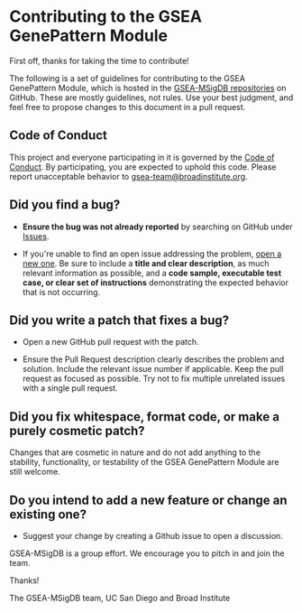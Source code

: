 # Contributing to the GSEA GenePattern Module

First off, thanks for taking the time to contribute!

The following is a set of guidelines for contributing to the GSEA GenePattern Module, which is hosted in the [GSEA-MSigDB repositories](https://github.com/GSEA-MSigDB) on GitHub. These are mostly guidelines, not rules. Use your best judgment, and feel free to propose changes to this document in a pull request.

## Code of Conduct

This project and everyone participating in it is governed by the [Code of Conduct](CODE_OF_CONDUCT.md). By participating, you are expected to uphold this code. Please report unacceptable behavior to [gsea-team@broadinstitute.org](mailto:gsea-team@broadinstitute.org).

## **Did you find a bug?**

* **Ensure the bug was not already reported** by searching on GitHub under [Issues](https://github.com/GSEA-MSigDB/gsea-gpmodule/issues).

* If you're unable to find an open issue addressing the problem, [open a new one](https://github.com/GSEA-MSigDB/gsea-gpmodule/issues/new). Be sure to include a **title and clear description**, as much relevant information as possible, and a **code sample, executable test case, or clear set of instructions** demonstrating the expected behavior that is not occurring.

## **Did you write a patch that fixes a bug?**

* Open a new GitHub pull request with the patch.

* Ensure the Pull Request description clearly describes the problem and solution. Include the relevant issue number if applicable.  Keep the pull request as focused as possible.  Try not to fix multiple unrelated issues with a single pull request.

## **Did you fix whitespace, format code, or make a purely cosmetic patch?**

Changes that are cosmetic in nature and do not add anything to the stability, functionality, or testability of the GSEA GenePattern Module are still welcome.

## **Do you intend to add a new feature or change an existing one?**

* Suggest your change by creating a Github issue to open a discussion.

GSEA-MSigDB is a group effort. We encourage you to pitch in and join the team.

Thanks!

The GSEA-MSigDB team,
UC San Diego and Broad Institute